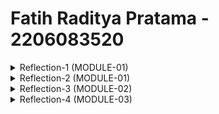 # Fatih Raditya Pratama - 2206083520
<details> 
<summary>Reflection-1 (MODULE-01)</summary>

Menurut saya selama tutorial ini, sudah memenuhi standar clean code, akan tetapi untuk secure coding sendiri saya masih kurang paham, namun sepertinya sudah aman, 
karena saat membuat product itu yang diminta jelas, String dan int, mungkin masih ada celah tapi saya masih belum terlalu paham terkait cara melakukan secure coding itu sendiri.

Mungkin kekurangan dari code ini adalah, code ini belum melakukan prevensi jika quantity dari Product nya < 0. Sehingga Product yang ada bisa minus.
</details>
<details>
<summary>Reflection-2 (MODULE-01)</summary>

## 1. 
Membuat unit test sangat membantu dalam memahami program lebih jauh lagi, menurut saya sendiri membuat unit test itu lumayan menyenangkan, untuk berapa banyak unit test
yang diperlukan, kita perlu membuat unit test untuk setiap fitur yang kita buat dalam program kita serta kemungkinan-kemungkinan yang berkaitan dengan fitur yang kita
buat tadi. Contohnya dalam hal ini adalah test untuk melihat apakah Product yang sudah di delete masih ada dalam productRepository atau tidak.
## 2. Saya masih kurang mengerti bagian functional test ini.
</details>

<details>
<summary>Reflection-3 (MODULE-02)</summary>

## 1.
Tadi code quality Issue yang saya alami hanya masalah dead code saja. Untungnya tidak ada yang aneh-aneh. Strategi saya dalam menghadapi code quality issue tinggal melakukan deletion
terhadap code-code yang tidak saya pakai. Selain itu, ada juga import-import yang tidak terpakai dan saya delete.

## 2.
Ya, code saya sudah ada automated build script yang akan melakukan continous change thd codebase nya. Tes-tes nya juga sudah cukup memadai, sehingga harusnya mencukupi. Selain itu, deployment
nya juga sudah automatic dengan menggunakan github actions.
</details>

<details>
<summary>Reflection-4 (MODULE-03)</summary>
1.) SRP, Pemisahan antara CarController dan ProductController sehingga keudanya punya purpose masing-masing. Selain itu, UUID pada bagian create di CarRepository tidak diperlukan, bisa kita pindahkan saja ke constructor di model Car.Java, sehingga CarRepository.create benar-benar hanya menambahkan object Car ke dalam List. 

Selain itu, mungkin pada bagian return seperti di bagian create dan update, tidak perlu return object Car, karena sebenarnya return nya tadi juga tidak digunakan karena object nya sudah berada di dalam list.

2.) OCP, Menurut saya sudah benar karena kita bisa menambahkan class lain dari car atau product, kita tidak perlu memodifikasi dan tinggal sambung-sambungin saja, attribute nya sesuai dengan car dan repository nya tinggal menggunakan CarRepository untuk mengurusnya.

3.) LSP, nampaknya di sini, Object Car dapat di extends dari object Product.

4.) ISP, Menurut saya ISP di sini sudah benar, karena masing-masing Interface, CarService dan ProductService sudah dipisah dan masing-masingnya juga sesuai dan tidak terlalu kompleks.

5.) DIP, mengubah CarServiceImpl di CarController menjadi CarService saja.
</details>